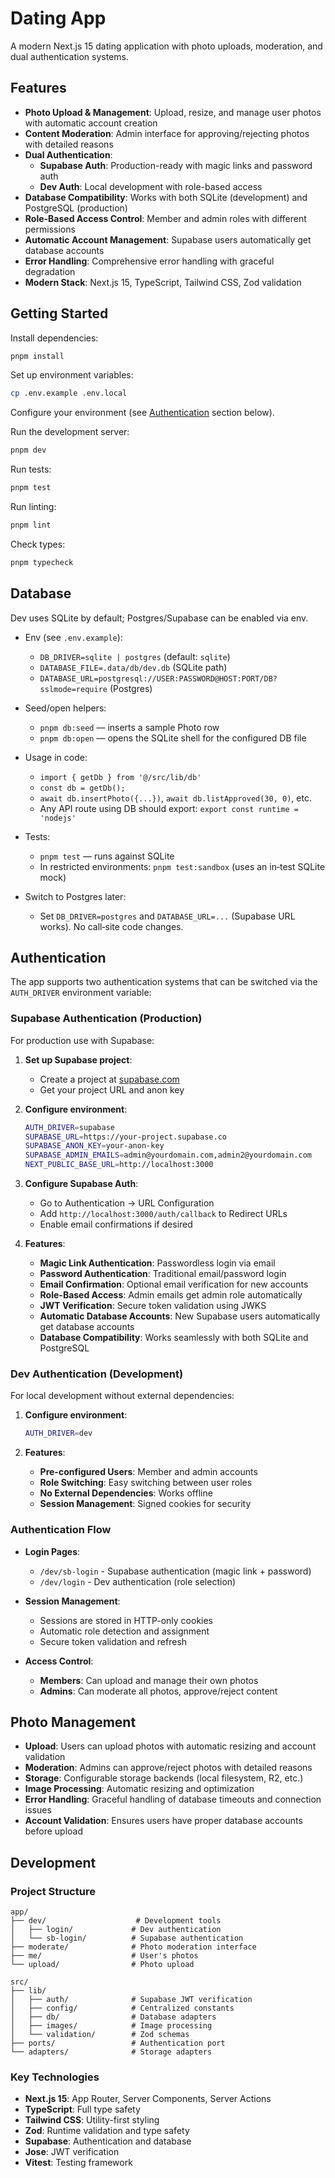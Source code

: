 # Dating App

A modern Next.js 15 dating application with photo uploads, moderation, and dual authentication systems.

## Features

- **Photo Upload & Management**: Upload, resize, and manage user photos with automatic account creation
- **Content Moderation**: Admin interface for approving/rejecting photos with detailed reasons
- **Dual Authentication**:
  - **Supabase Auth**: Production-ready with magic links and password auth
  - **Dev Auth**: Local development with role-based access
- **Database Compatibility**: Works with both SQLite (development) and PostgreSQL (production)
- **Role-Based Access Control**: Member and admin roles with different permissions
- **Automatic Account Management**: Supabase users automatically get database accounts
- **Error Handling**: Comprehensive error handling with graceful degradation
- **Modern Stack**: Next.js 15, TypeScript, Tailwind CSS, Zod validation

## Getting Started

Install dependencies:

```bash
pnpm install
```

Set up environment variables:

```bash
cp .env.example .env.local
```

Configure your environment (see [Authentication](#authentication) section below).

Run the development server:

```bash
pnpm dev
```

Run tests:

```bash
pnpm test
```

Run linting:

```bash
pnpm lint
```

Check types:

```bash
pnpm typecheck
```

## Database

Dev uses SQLite by default; Postgres/Supabase can be enabled via env.

- Env (see `.env.example`):
  - `DB_DRIVER=sqlite | postgres` (default: `sqlite`)
  - `DATABASE_FILE=.data/db/dev.db` (SQLite path)
  - `DATABASE_URL=postgresql://USER:PASSWORD@HOST:PORT/DB?sslmode=require` (Postgres)

- Seed/open helpers:
  - `pnpm db:seed` — inserts a sample Photo row
  - `pnpm db:open` — opens the SQLite shell for the configured DB file

- Usage in code:
  - `import { getDb } from '@/src/lib/db'`
  - `const db = getDb();`
  - `await db.insertPhoto({...})`, `await db.listApproved(30, 0)`, etc.
  - Any API route using DB should export: `export const runtime = 'nodejs'`

- Tests:
  - `pnpm test` — runs against SQLite
  - In restricted environments: `pnpm test:sandbox` (uses an in‑test SQLite mock)

- Switch to Postgres later:
  - Set `DB_DRIVER=postgres` and `DATABASE_URL=...` (Supabase URL works). No call‑site code changes.

## Authentication

The app supports two authentication systems that can be switched via the `AUTH_DRIVER` environment variable:

### Supabase Authentication (Production)

For production use with Supabase:

1. **Set up Supabase project**:
   - Create a project at [supabase.com](https://supabase.com)
   - Get your project URL and anon key

2. **Configure environment**:

   ```bash
   AUTH_DRIVER=supabase
   SUPABASE_URL=https://your-project.supabase.co
   SUPABASE_ANON_KEY=your-anon-key
   SUPABASE_ADMIN_EMAILS=admin@yourdomain.com,admin2@yourdomain.com
   NEXT_PUBLIC_BASE_URL=http://localhost:3000
   ```

3. **Configure Supabase Auth**:
   - Go to Authentication → URL Configuration
   - Add `http://localhost:3000/auth/callback` to Redirect URLs
   - Enable email confirmations if desired

4. **Features**:
   - **Magic Link Authentication**: Passwordless login via email
   - **Password Authentication**: Traditional email/password login
   - **Email Confirmation**: Optional email verification for new accounts
   - **Role-Based Access**: Admin emails get admin role automatically
   - **JWT Verification**: Secure token validation using JWKS
   - **Automatic Database Accounts**: New Supabase users automatically get database accounts
   - **Database Compatibility**: Works seamlessly with both SQLite and PostgreSQL

### Dev Authentication (Development)

For local development without external dependencies:

1. **Configure environment**:

   ```bash
   AUTH_DRIVER=dev
   ```

2. **Features**:
   - **Pre-configured Users**: Member and admin accounts
   - **Role Switching**: Easy switching between user roles
   - **No External Dependencies**: Works offline
   - **Session Management**: Signed cookies for security

### Authentication Flow

- **Login Pages**:
  - `/dev/sb-login` - Supabase authentication (magic link + password)
  - `/dev/login` - Dev authentication (role selection)

- **Session Management**:
  - Sessions are stored in HTTP-only cookies
  - Automatic role detection and assignment
  - Secure token validation and refresh

- **Access Control**:
  - **Members**: Can upload and manage their own photos
  - **Admins**: Can moderate all photos, approve/reject content

## Photo Management

- **Upload**: Users can upload photos with automatic resizing and account validation
- **Moderation**: Admins can approve/reject photos with detailed reasons
- **Storage**: Configurable storage backends (local filesystem, R2, etc.)
- **Image Processing**: Automatic resizing and optimization
- **Error Handling**: Graceful handling of database timeouts and connection issues
- **Account Validation**: Ensures users have proper database accounts before upload

## Development

### Project Structure

```
app/
├── dev/                    # Development tools
│   ├── login/             # Dev authentication
│   └── sb-login/          # Supabase authentication
├── moderate/              # Photo moderation interface
├── me/                    # User's photos
└── upload/                # Photo upload

src/
├── lib/
│   ├── auth/              # Supabase JWT verification
│   ├── config/            # Centralized constants
│   ├── db/                # Database adapters
│   ├── images/            # Image processing
│   └── validation/        # Zod schemas
├── ports/                 # Authentication port
└── adapters/              # Storage adapters
```

### Key Technologies

- **Next.js 15**: App Router, Server Components, Server Actions
- **TypeScript**: Full type safety
- **Tailwind CSS**: Utility-first styling
- **Zod**: Runtime validation and type safety
- **Supabase**: Authentication and database
- **Jose**: JWT verification
- **Vitest**: Testing framework
